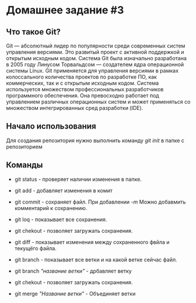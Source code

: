 # Домашнее задание #3
## Что такое Git?
Git — абсолютный лидер по популярности среди современных систем управления версиями. Это развитый проект с активной поддержкой и открытым исходным кодом. Система Git была изначально разработана в 2005 году Линусом Торвальдсом — создателем ядра операционной системы Linux. Git применяется для управления версиями в рамках колоссального количества проектов по разработке ПО, как коммерческих, так и с открытым исходным кодом. Система используется множеством профессиональных разработчиков программного обеспечения. Она превосходно работает под управлением различных операционных систем и может применяться со множеством интегрированных сред разработки (IDE).

## Начало использования
Для создания репозитория нужно выполнить команду *git init* в папке с репозиторием

## Команды
* git status - проверяет наличии изменения в папке.


* git add - добавляет изменения в комит

* git commit - сохраняет файл.
При добавлении *-m* Можно добавмить комментарий к сохранению.

* git loq - показывает все сохранения.

* git chekout - позволяет загружать сохранения.

* git diff - показывает изменения между сохраненного фвйла и текущёго файла.

* git branch - показывает все ветки и на какой ветке сейчас файл.

* git branch *"название ветки"* - дрбавляет ветку

* git chekout - позволяет загружать сохранения.

* git merge *"Название ветки"* - Объединяет ветки